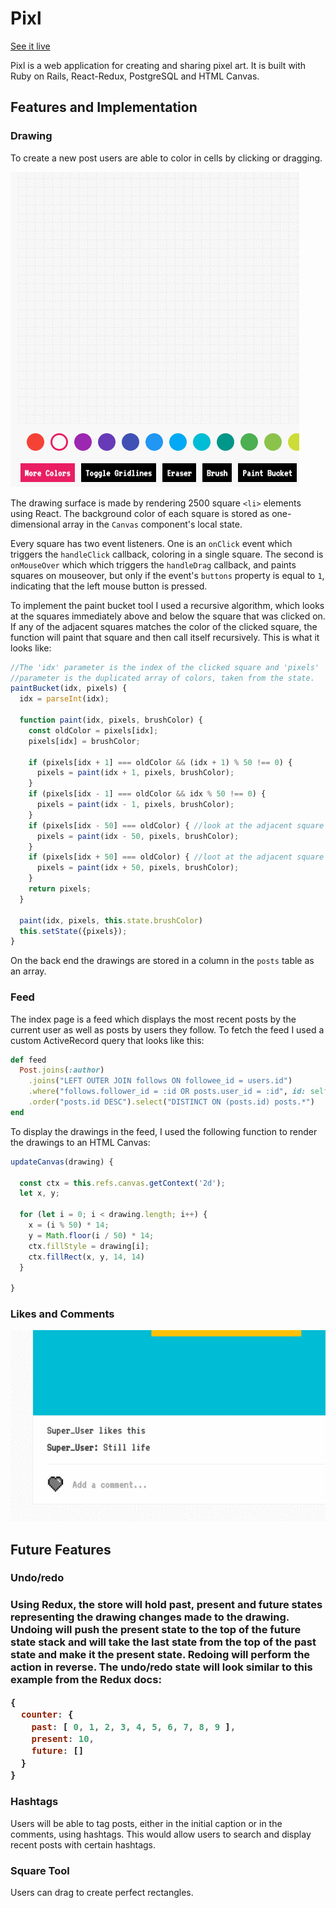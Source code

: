 <h1>Pixl</h1>

<a href="https://pixl-app.herokuapp.com/#/">See it live</a>

Pixl is a web application for creating and sharing pixel art. It is built with Ruby on Rails, React-Redux, PostgreSQL and HTML Canvas.

<h2>Features and Implementation</h2>

<h3>Drawing</h3>

To create a new post users are able to color in cells by clicking or dragging.

<img src="docs/screenshots/wkKu8kT6ZA.gif"><img>

The drawing surface is made by rendering 2500 square `<li>` elements using React. The background color of each square is stored as one-dimensional array in the `Canvas` component's local state.

Every square has two event listeners. One is an `onClick` event which triggers the `handleClick` callback, coloring in a single square. The second is `onMouseOver` which which triggers the `handleDrag` callback, and paints squares on mouseover, but only if the event's `buttons` property is equal to `1`, indicating that the left mouse button is pressed.

To implement the paint bucket tool I used a recursive algorithm, which looks at the squares immediately above and below the square that was clicked on. If any of the adjacent squares matches the color of the clicked square, the function will paint that square and then call itself recursively. This is what it looks like:

```javascript
//The 'idx' parameter is the index of the clicked square and 'pixels'
//parameter is the duplicated array of colors, taken from the state.
paintBucket(idx, pixels) {
  idx = parseInt(idx);

  function paint(idx, pixels, brushColor) {
    const oldColor = pixels[idx];
    pixels[idx] = brushColor;

    if (pixels[idx + 1] === oldColor && (idx + 1) % 50 !== 0) {
      pixels = paint(idx + 1, pixels, brushColor);
    }
    if (pixels[idx - 1] === oldColor && idx % 50 !== 0) {
      pixels = paint(idx - 1, pixels, brushColor);
    }
    if (pixels[idx - 50] === oldColor) { //look at the adjacent square to the top
      pixels = paint(idx - 50, pixels, brushColor);
    }
    if (pixels[idx + 50] === oldColor) { //loot at the adjacent square to the bottom
      pixels = paint(idx + 50, pixels, brushColor);
    }
    return pixels;
  }

  paint(idx, pixels, this.state.brushColor)
  this.setState({pixels});
}

```

On the back end the drawings are stored in a column in the `posts` table as an array.

<h3>Feed</h3>

The index page is a feed which displays the most recent posts by the current user as well as posts by users they follow. To fetch the feed I used a custom ActiveRecord query that looks like this:

```ruby
def feed
  Post.joins(:author)
    .joins("LEFT OUTER JOIN follows ON followee_id = users.id")
    .where("follows.follower_id = :id OR posts.user_id = :id", id: self.id)
    .order("posts.id DESC").select("DISTINCT ON (posts.id) posts.*")
end
```

To display the drawings in the feed, I used the following function to render the drawings to an HTML Canvas:

```javascript
updateCanvas(drawing) {

  const ctx = this.refs.canvas.getContext('2d');
  let x, y;

  for (let i = 0; i < drawing.length; i++) {
    x = (i % 50) * 14;
    y = Math.floor(i / 50) * 14;
    ctx.fillStyle = drawing[i];
    ctx.fillRect(x, y, 14, 14)
  }

}
```

<h3>Likes and Comments</h3>



<img src="docs/screenshots/CMYn90qmml.gif"><img>

<h2>Future Features</h2>

<h3>Undo/redo<h3>

Using Redux, the store will hold past, present and future states representing the drawing changes made to the drawing. Undoing will push the present state to the top of the future state stack and will take the last state from the top of the past state and make it the present state. Redoing will perform the action in reverse. The undo/redo state will look similar to this example from the Redux docs:

```javascript
{
  counter: {
    past: [ 0, 1, 2, 3, 4, 5, 6, 7, 8, 9 ],
    present: 10,
    future: []
  }
}
```

<h3>Hashtags</h3>

Users will be able to tag posts, either in the initial caption or in the comments, using hashtags. This would allow users to search and display recent posts with certain hashtags.

<h3>Square Tool</h3>

Users can drag to create perfect rectangles.

